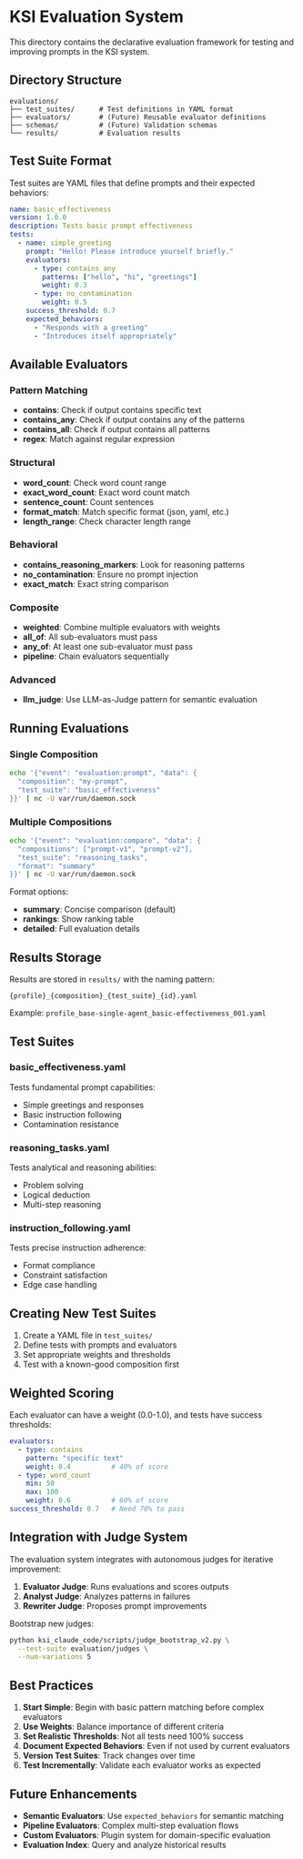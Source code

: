 # KSI Evaluation System

This directory contains the declarative evaluation framework for testing and improving prompts in the KSI system.

## Directory Structure

```
evaluations/
├── test_suites/      # Test definitions in YAML format
├── evaluators/       # (Future) Reusable evaluator definitions
├── schemas/          # (Future) Validation schemas
└── results/          # Evaluation results
```

## Test Suite Format

Test suites are YAML files that define prompts and their expected behaviors:

```yaml
name: basic_effectiveness
version: 1.0.0
description: Tests basic prompt effectiveness
tests:
  - name: simple_greeting
    prompt: "Hello! Please introduce yourself briefly."
    evaluators:
      - type: contains_any
        patterns: ["hello", "hi", "greetings"]
        weight: 0.3
      - type: no_contamination
        weight: 0.5
    success_threshold: 0.7
    expected_behaviors:
      - "Responds with a greeting"
      - "Introduces itself appropriately"
```

## Available Evaluators

### Pattern Matching
- **contains**: Check if output contains specific text
- **contains_any**: Check if output contains any of the patterns
- **contains_all**: Check if output contains all patterns
- **regex**: Match against regular expression

### Structural
- **word_count**: Check word count range
- **exact_word_count**: Exact word count match
- **sentence_count**: Count sentences
- **format_match**: Match specific format (json, yaml, etc.)
- **length_range**: Check character length range

### Behavioral
- **contains_reasoning_markers**: Look for reasoning patterns
- **no_contamination**: Ensure no prompt injection
- **exact_match**: Exact string comparison

### Composite
- **weighted**: Combine multiple evaluators with weights
- **all_of**: All sub-evaluators must pass
- **any_of**: At least one sub-evaluator must pass
- **pipeline**: Chain evaluators sequentially

### Advanced
- **llm_judge**: Use LLM-as-Judge pattern for semantic evaluation

## Running Evaluations

### Single Composition
```bash
echo '{"event": "evaluation:prompt", "data": {
  "composition": "my-prompt",
  "test_suite": "basic_effectiveness"
}}' | nc -U var/run/daemon.sock
```

### Multiple Compositions
```bash
echo '{"event": "evaluation:compare", "data": {
  "compositions": ["prompt-v1", "prompt-v2"],
  "test_suite": "reasoning_tasks",
  "format": "summary"
}}' | nc -U var/run/daemon.sock
```

Format options:
- **summary**: Concise comparison (default)
- **rankings**: Show ranking table
- **detailed**: Full evaluation details

## Results Storage

Results are stored in `results/` with the naming pattern:
```
{profile}_{composition}_{test_suite}_{id}.yaml
```

Example: `profile_base-single-agent_basic-effectiveness_001.yaml`

## Test Suites

### basic_effectiveness.yaml
Tests fundamental prompt capabilities:
- Simple greetings and responses
- Basic instruction following
- Contamination resistance

### reasoning_tasks.yaml
Tests analytical and reasoning abilities:
- Problem solving
- Logical deduction
- Multi-step reasoning

### instruction_following.yaml
Tests precise instruction adherence:
- Format compliance
- Constraint satisfaction
- Edge case handling

## Creating New Test Suites

1. Create a YAML file in `test_suites/`
2. Define tests with prompts and evaluators
3. Set appropriate weights and thresholds
4. Test with a known-good composition first

## Weighted Scoring

Each evaluator can have a weight (0.0-1.0), and tests have success thresholds:

```yaml
evaluators:
  - type: contains
    pattern: "specific text"
    weight: 0.4          # 40% of score
  - type: word_count
    min: 50
    max: 100
    weight: 0.6          # 60% of score
success_threshold: 0.7   # Need 70% to pass
```

## Integration with Judge System

The evaluation system integrates with autonomous judges for iterative improvement:

1. **Evaluator Judge**: Runs evaluations and scores outputs
2. **Analyst Judge**: Analyzes patterns in failures
3. **Rewriter Judge**: Proposes prompt improvements

Bootstrap new judges:
```bash
python ksi_claude_code/scripts/judge_bootstrap_v2.py \
  --test-suite evaluation/judges \
  --num-variations 5
```

## Best Practices

1. **Start Simple**: Begin with basic pattern matching before complex evaluators
2. **Use Weights**: Balance importance of different criteria
3. **Set Realistic Thresholds**: Not all tests need 100% success
4. **Document Expected Behaviors**: Even if not used by current evaluators
5. **Version Test Suites**: Track changes over time
6. **Test Incrementally**: Validate each evaluator works as expected

## Future Enhancements

- **Semantic Evaluators**: Use `expected_behaviors` for semantic matching
- **Pipeline Evaluators**: Complex multi-step evaluation flows
- **Custom Evaluators**: Plugin system for domain-specific evaluation
- **Evaluation Index**: Query and analyze historical results